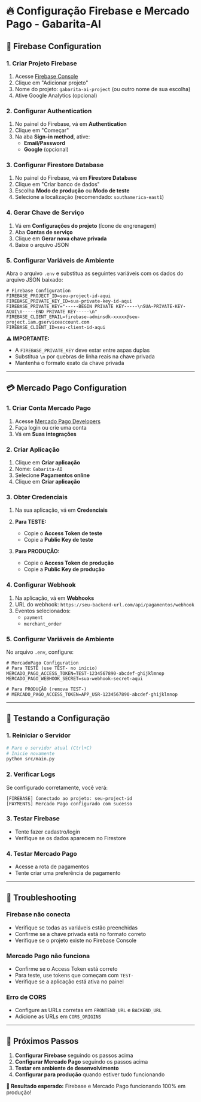 # 🔥 Configuração Firebase e Mercado Pago - Gabarita-AI

## 🚀 Firebase Configuration

### 1. Criar Projeto Firebase
1. Acesse [Firebase Console](https://console.firebase.google.com/)
2. Clique em "Adicionar projeto"
3. Nome do projeto: `gabarita-ai-project` (ou outro nome de sua escolha)
4. Ative Google Analytics (opcional)

### 2. Configurar Authentication
1. No painel do Firebase, vá em **Authentication**
2. Clique em "Começar"
3. Na aba **Sign-in method**, ative:
   - **Email/Password**
   - **Google** (opcional)

### 3. Configurar Firestore Database
1. No painel do Firebase, vá em **Firestore Database**
2. Clique em "Criar banco de dados"
3. Escolha **Modo de produção** ou **Modo de teste**
4. Selecione a localização (recomendado: `southamerica-east1`)

### 4. Gerar Chave de Serviço
1. Vá em **Configurações do projeto** (ícone de engrenagem)
2. Aba **Contas de serviço**
3. Clique em **Gerar nova chave privada**
4. Baixe o arquivo JSON

### 5. Configurar Variáveis de Ambiente
Abra o arquivo `.env` e substitua as seguintes variáveis com os dados do arquivo JSON baixado:

```env
# Firebase Configuration
FIREBASE_PROJECT_ID=seu-project-id-aqui
FIREBASE_PRIVATE_KEY_ID=sua-private-key-id-aqui
FIREBASE_PRIVATE_KEY="-----BEGIN PRIVATE KEY-----\nSUA-PRIVATE-KEY-AQUI\n-----END PRIVATE KEY-----\n"
FIREBASE_CLIENT_EMAIL=firebase-adminsdk-xxxxx@seu-project.iam.gserviceaccount.com
FIREBASE_CLIENT_ID=seu-client-id-aqui
```

**⚠️ IMPORTANTE:** 
- A `FIREBASE_PRIVATE_KEY` deve estar entre aspas duplas
- Substitua `\n` por quebras de linha reais na chave privada
- Mantenha o formato exato da chave privada

---

## 💳 Mercado Pago Configuration

### 1. Criar Conta Mercado Pago
1. Acesse [Mercado Pago Developers](https://www.mercadopago.com.br/developers)
2. Faça login ou crie uma conta
3. Vá em **Suas integrações**

### 2. Criar Aplicação
1. Clique em **Criar aplicação**
2. Nome: `Gabarita-AI`
3. Selecione **Pagamentos online**
4. Clique em **Criar aplicação**

### 3. Obter Credenciais
1. Na sua aplicação, vá em **Credenciais**
2. **Para TESTE:**
   - Copie o **Access Token de teste**
   - Copie a **Public Key de teste**

3. **Para PRODUÇÃO:**
   - Copie o **Access Token de produção**
   - Copie a **Public Key de produção**

### 4. Configurar Webhook
1. Na aplicação, vá em **Webhooks**
2. URL do webhook: `https://seu-backend-url.com/api/pagamentos/webhook`
3. Eventos selecionados:
   - `payment`
   - `merchant_order`

### 5. Configurar Variáveis de Ambiente
No arquivo `.env`, configure:

```env
# MercadoPago Configuration
# Para TESTE (use TEST- no início)
MERCADO_PAGO_ACCESS_TOKEN=TEST-1234567890-abcdef-ghijklmnop
MERCADO_PAGO_WEBHOOK_SECRET=sua-webhook-secret-aqui

# Para PRODUÇÃO (remova TEST-)
# MERCADO_PAGO_ACCESS_TOKEN=APP_USR-1234567890-abcdef-ghijklmnop
```

---

## 🔧 Testando a Configuração

### 1. Reiniciar o Servidor
```bash
# Pare o servidor atual (Ctrl+C)
# Inicie novamente
python src/main.py
```

### 2. Verificar Logs
Se configurado corretamente, você verá:
```
[FIREBASE] Conectado ao projeto: seu-project-id
[PAYMENTS] Mercado Pago configurado com sucesso
```

### 3. Testar Firebase
- Tente fazer cadastro/login
- Verifique se os dados aparecem no Firestore

### 4. Testar Mercado Pago
- Acesse a rota de pagamentos
- Tente criar uma preferência de pagamento

---

## 🚨 Troubleshooting

### Firebase não conecta
- Verifique se todas as variáveis estão preenchidas
- Confirme se a chave privada está no formato correto
- Verifique se o projeto existe no Firebase Console

### Mercado Pago não funciona
- Confirme se o Access Token está correto
- Para teste, use tokens que começam com `TEST-`
- Verifique se a aplicação está ativa no painel

### Erro de CORS
- Configure as URLs corretas em `FRONTEND_URL` e `BACKEND_URL`
- Adicione as URLs em `CORS_ORIGINS`

---

## 📝 Próximos Passos

1. **Configurar Firebase** seguindo os passos acima
2. **Configurar Mercado Pago** seguindo os passos acima
3. **Testar em ambiente de desenvolvimento**
4. **Configurar para produção** quando estiver tudo funcionando

**🎯 Resultado esperado:** Firebase e Mercado Pago funcionando 100% em produção!